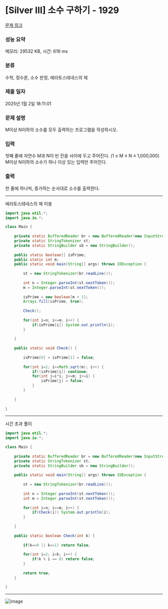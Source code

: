 # [Silver III] 소수 구하기 - 1929 

[문제 링크](https://www.acmicpc.net/problem/1929) 

### 성능 요약

메모리: 29532 KB, 시간: 616 ms

### 분류

수학, 정수론, 소수 판정, 에라토스테네스의 체

### 제출 일자

2025년 1월 2일 18:11:01

### 문제 설명

<p>M이상 N이하의 소수를 모두 출력하는 프로그램을 작성하시오.</p>

### 입력 

 <p>첫째 줄에 자연수 M과 N이 빈 칸을 사이에 두고 주어진다. (1 ≤ M ≤ N ≤ 1,000,000) M이상 N이하의 소수가 하나 이상 있는 입력만 주어진다.</p>

### 출력 

 <p>한 줄에 하나씩, 증가하는 순서대로 소수를 출력한다.</p>

---

에라토스테네스의 체 이용

```java
import java.util.*;
import java.io.*;

class Main {
    
    private static BufferedReader br = new BufferedReader(new InputStreamReader(System.in));
    private static StringTokenizer st;
    private static StringBuilder sb = new StringBuilder();
    
    public static boolean[] isPrime;
    public static int m;
    public static void main(String[] args) throws IOException {
        
        st = new StringTokenizer(br.readLine());
        
        int n = Integer.parseInt(st.nextToken());
        m = Integer.parseInt(st.nextToken());
        
        isPrime = new boolean[m + 1];
        Arrays.fill(isPrime, true);
        
        Check();
        
        for(int i=n; i<=m; i++) {
            if(isPrime[i]) System.out.println(i);
        }
        
    }
    
    public static void Check() {
        
        isPrime[0] = isPrime[1] = false;
        
        for(int i=2; i<=Math.sqrt(m); i++) {
            if(!isPrime[i]) continue;
            for(int j=i*i; j<=m; j+=i) {
                isPrime[j] = false;
            }
        }
        
    }
    
}


```

---

시간 초과 풀이

```java
import java.util.*;
import java.io.*;

class Main {
    
    private static BufferedReader br = new BufferedReader(new InputStreamReader(System.in));
    private static StringTokenizer st;
    private static StringBuilder sb = new StringBuilder();
    
    public static void main(String[] args) throws IOException {
        
        st = new StringTokenizer(br.readLine());
        
        int n = Integer.parseInt(st.nextToken());
        int m = Integer.parseInt(st.nextToken());
        
        for(int i=n; i<=m; i++) {
            if(Check(i)) System.out.println(i);
        }
        
    }
    
    public static boolean Check(int k) {
        
        if(k==0 || k==1) return false;
        
        for(int i=2; i<k; i++) {
            if(k % i == 0) return false;
        }
        
        return true;
    }
    
}


```

---

![image](https://github.com/user-attachments/assets/c54b16ad-d6f9-497a-86b4-88ffb543b297)
